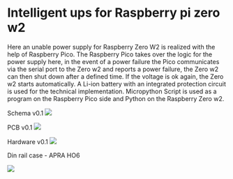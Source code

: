 # **Intelligent ups for Raspberry pi zero w2**

Here an unable power supply for Raspberry Zero W2 is realized with the help of Raspberry Pico.
The Raspberry Pico takes over the logic for the power supply here, in the event of a power failure the Pico communicates via the serial port to the Zero w2 and reports a power failure, the Zero w2 can then shut down after a defined time. If the voltage is ok again, the Zero w2 starts automatically. A Li-ion battery with an integrated protection circuit is used for the technical implementation.
Micropython Script is used as a program on the Raspberry Pico side and Python on the Raspberry Zero w2.

Schema v0.1
![](https://github.com/pyplc/pyblockplc/blob/main/doc/Schema_v0_1.png)

PCB v0.1
![](https://github.com/pyplc/pyblockplc/blob/main/doc/ups_pyplc_v0.1.png)

Hardware v0.1
![](https://github.com/pyplc/pyblockplc/blob/main/doc/hardware_v0_1.png)


Din rail case - APRA HO6

![](https://github.com/pyplc/pyblockplc/blob/main/doc/DIN_Enclose_Apra.png)
